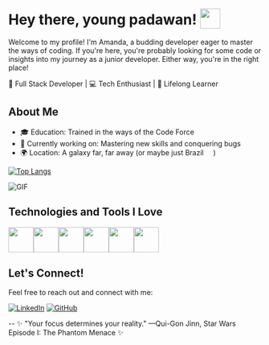 # Hey there, young padawan! <img src="https://png.pngtree.com/png-vector/20220621/ourmid/pngtree-darth-vader-movie-character-png-image_5154238.png" style="top: 8px!important;position: relative!important;" width="40px"/> 
Welcome to my profile! I'm Amanda, a budding developer eager to master the ways of coding. If you're here, you're probably looking for some code or insights into my journey as a junior developer. Either way, you're in the right place!

🚀 Full Stack Developer | 💻 Tech Enthusiast | 🌱 Lifelong Learner

## About Me
- 🎓 Education: Trained in the ways of the Code Force
- 💼 Currently working on: Mastering new skills and conquering bugs
- 🌍 Location: A galaxy far, far away (or maybe just Brazil <img src="https://encrypted-tbn0.gstatic.com/images?q=tbn:ANd9GcTsgTmsb6oS0d7NlBHoKH6FLjyhck2Avk-mM9u2uY9uHg&s" width="15px"/>)

[![Top Langs](https://github-readme-stats.vercel.app/api/top-langs/?username=amandabarboza&layout=compact)](https://github.com/amandabarboza/github-readme-stats)


![GIF](https://media.giphy.com/media/3o7btW5WLh6dED94fK/giphy.gif)

## Technologies and Tools I Love
<div style="display: flex;">
  <img src="https://upload.wikimedia.org/wikipedia/commons/thumb/9/9a/Laravel.svg/1969px-Laravel.svg.png" width="50px"/>
  <img src="https://upload.wikimedia.org/wikipedia/commons/thumb/a/a7/React-icon.svg/2300px-React-icon.svg.png" width="50px"/>
  <img src="https://upload.wikimedia.org/wikipedia/commons/6/6a/JavaScript-logo.png" width="50px"/>
  <img src="https://upload.wikimedia.org/wikipedia/commons/thumb/b/bd/Logo_C_sharp.svg/1200px-Logo_C_sharp.svg.png" width="50px"/>
  <img src="https://github.com/amandabarboza/amandabarboza/assets/71797931/49bd040f-cbce-476b-bac2-f57390991bc4" width="50px"/>
  <img src="https://upload.wikimedia.org/wikipedia/commons/thumb/6/62/CSS3_logo.svg/2048px-CSS3_logo.svg.png" width="50px"/>
</div>

## Let's Connect!
Feel free to reach out and connect with me:
<div>
  
[![LinkedIn](https://img.shields.io/badge/LinkedIn-0077B5?style=for-the-badge&logo=linkedin&logoColor=white)](www.linkedin.com/in/amanda-barboza-dev)
[![GitHub](https://img.shields.io/badge/GitHub-181717?style=for-the-badge&logo=github&logoColor=white)](https://github.com/amandabarboza)

</div>
--
✨ "Your focus determines your reality." —Qui-Gon Jinn, Star Wars Episode I: The Phantom Menace ✨

<!--
![HTML5](https://img.shields.io/badge/html5-%23E34F26.svg?&style=for-the-badge&logo=html5&logoColor=white)
![CSS3](https://img.shields.io/badge/css3-%231572B6.svg?&style=for-the-badge&logo=css3&logoColor=white)
![JavaScript](https://img.shields.io/badge/javascript-%23F7DF1E.svg?&style=for-the-badge&logo=javascript&logoColor=black)
![Node.js](https://img.shields.io/badge/node.js-%2343853D.svg?&style=for-the-badge&logo=node.js&logoColor=white)
-->

<!--
**amandabarboza/amandabarboza** is a ✨ _special_ ✨ repository because its `README.md` (this file) appears on your GitHub profile.

Here are some ideas to get you started:

- 🔭 I’m currently working on ...
- 🌱 I’m currently learning ...
- 👯 I’m looking to collaborate on ...
- 🤔 I’m looking for help with ...
- 💬 Ask me about ...
- 📫 How to reach me: ...
- 😄 Pronouns: ...
- ⚡ Fun fact: ...
-->
